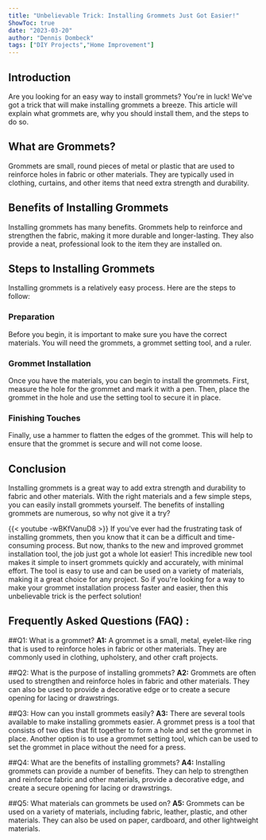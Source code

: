 ```yaml
---
title: "Unbelievable Trick: Installing Grommets Just Got Easier!"
ShowToc: true 
date: "2023-03-20"
author: "Dennis Dombeck" 
tags: ["DIY Projects","Home Improvement"]
---
```

## Introduction
Are you looking for an easy way to install grommets? You're in luck! We've got a trick that will make installing grommets a breeze. This article will explain what grommets are, why you should install them, and the steps to do so. 

## What are Grommets?
Grommets are small, round pieces of metal or plastic that are used to reinforce holes in fabric or other materials. They are typically used in clothing, curtains, and other items that need extra strength and durability. 

## Benefits of Installing Grommets
Installing grommets has many benefits. Grommets help to reinforce and strengthen the fabric, making it more durable and longer-lasting. They also provide a neat, professional look to the item they are installed on. 

## Steps to Installing Grommets
Installing grommets is a relatively easy process. Here are the steps to follow: 

### Preparation
Before you begin, it is important to make sure you have the correct materials. You will need the grommets, a grommet setting tool, and a ruler. 

### Grommet Installation
Once you have the materials, you can begin to install the grommets. First, measure the hole for the grommet and mark it with a pen. Then, place the grommet in the hole and use the setting tool to secure it in place. 

### Finishing Touches
Finally, use a hammer to flatten the edges of the grommet. This will help to ensure that the grommet is secure and will not come loose. 

## Conclusion
Installing grommets is a great way to add extra strength and durability to fabric and other materials. With the right materials and a few simple steps, you can easily install grommets yourself. The benefits of installing grommets are numerous, so why not give it a try?

{{< youtube -wBKfVanuD8 >}} 
If you've ever had the frustrating task of installing grommets, then you know that it can be a difficult and time-consuming process. But now, thanks to the new and improved grommet installation tool, the job just got a whole lot easier! This incredible new tool makes it simple to insert grommets quickly and accurately, with minimal effort. The tool is easy to use and can be used on a variety of materials, making it a great choice for any project. So if you're looking for a way to make your grommet installation process faster and easier, then this unbelievable trick is the perfect solution!

## Frequently Asked Questions (FAQ) :
##Q1: What is a grommet?
**A1:** A grommet is a small, metal, eyelet-like ring that is used to reinforce holes in fabric or other materials. They are commonly used in clothing, upholstery, and other craft projects.

##Q2: What is the purpose of installing grommets?
**A2:** Grommets are often used to strengthen and reinforce holes in fabric and other materials. They can also be used to provide a decorative edge or to create a secure opening for lacing or drawstrings.

##Q3: How can you install grommets easily?
**A3:** There are several tools available to make installing grommets easier. A grommet press is a tool that consists of two dies that fit together to form a hole and set the grommet in place. Another option is to use a grommet setting tool, which can be used to set the grommet in place without the need for a press.

##Q4: What are the benefits of installing grommets?
**A4:** Installing grommets can provide a number of benefits. They can help to strengthen and reinforce fabric and other materials, provide a decorative edge, and create a secure opening for lacing or drawstrings.

##Q5: What materials can grommets be used on?
**A5:** Grommets can be used on a variety of materials, including fabric, leather, plastic, and other materials. They can also be used on paper, cardboard, and other lightweight materials.





